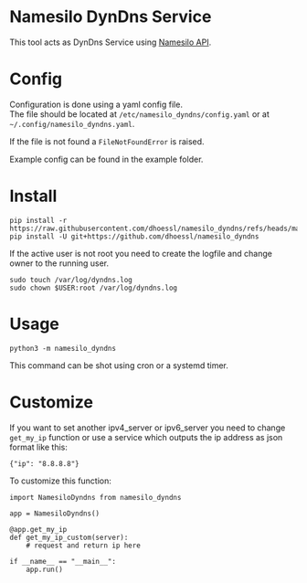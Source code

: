# Namesilo DynDns Service

This tool acts as DynDns Service using [Namesilo API](https://github.com/dhoessl/python_namesilo_api).

# Config
Configuration is done using a yaml config file. <br>
The file should be located at `/etc/namesilo_dyndns/config.yaml` or at `~/.config/namesilo_dyndns.yaml`.

If the file is not found a `FileNotFoundError` is raised.

Example config can be found in the example folder.

# Install
```
pip install -r https://raw.githubusercontent.com/dhoessl/namesilo_dyndns/refs/heads/master/requirements.txt
pip install -U git+https://github.com/dhoessl/namesilo_dyndns
```

If the active user is not root you need to create the logfile and change owner to the running user.

```
sudo touch /var/log/dyndns.log
sudo chown $USER:root /var/log/dyndns.log
```

# Usage

`python3 -m namesilo_dyndns`

This command can be shot using cron or a systemd timer.

# Customize

If you want to set another ipv4_server or ipv6_server you need to change `get_my_ip` function or use a service which outputs the ip address as json format like this:
```
{"ip": "8.8.8.8"}
```

To customize this function:
```
import NamesiloDyndns from namesilo_dyndns

app = NamesiloDyndns()

@app.get_my_ip
def get_my_ip_custom(server):
    # request and return ip here

if __name__ == "__main__":
    app.run()
```
